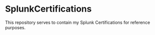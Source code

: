 # SplunkCertifications
This repository serves to contain my Splunk Certifications for reference purposes. 
